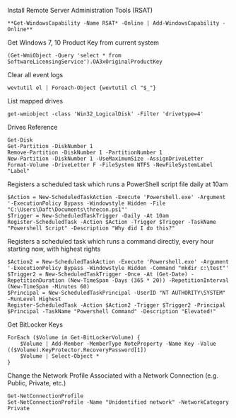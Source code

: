 
Install Remote Server Administration Tools (RSAT)
```
**Get-WindowsCapability -Name RSAT* -Online | Add-WindowsCapability -Online**
```

Get Windows 7, 10 Product Key from current system
```
(Get-WmiObject -Query 'select * from SoftwareLicensingService').OA3xOriginalProductKey
```

Clear all event logs
```
wevtutil el | Foreach-Object {wevtutil cl "$_"}
```

List mapped drives
```
get-wmiobject -class 'Win32_LogicalDisk' -Filter 'drivetype=4'
```

Drives Reference
```
Get-Disk
Get-Partition -DiskNumber 1
Remove-Partition -DiskNumber 1 -PartitionNumber 1
New-Partition -DiskNumber 1 -UseMaximumSize -AssignDriveLetter
Format-Volume -DriveLetter F -FileSystem NTFS -NewFileSystemLabel "Label"
```

Registers a scheduled task which runs a PowerShell script file daily at 10am
```
$Action = New-ScheduledTaskAction -Execute 'Powershell.exe' -Argument '-ExecutionPolicy Bypass -Windowstyle Hidden -File "C:\Users\Daft\Documents\threcon.ps1"'
$Trigger = New-ScheduledTaskTrigger -Daily -At 10am
Register-ScheduledTask -Action $Action -Trigger $Trigger -TaskName "Powershell Script" -Description "Why did I do this?"
```

Registers a scheduled task which runs a command directly, every hour starting now, with highest rights
```
$Action2 = New-ScheduledTaskAction -Execute 'Powershell.exe' -Argument '-ExecutionPolicy Bypass -Windowstyle Hidden -Command "mkdir c:\test"'
$Trigger2 = New-ScheduledTaskTrigger -Once -At (Get-Date) -RepetitionDuration (New-TimeSpan -Days (365 * 20)) -RepetitionInterval  (New-TimeSpan -Minutes 60)
$Principal = New-ScheduledTaskPrincipal -UserID "NT AUTHORITY\SYSTEM" -RunLevel Highest
Register-ScheduledTask -Action $Action2 -Trigger $Trigger2 -Principal $Principal -TaskName "Powershell Command" -Description "Elevated!"
```

Get BitLocker Keys
```
ForEach ($Volume in Get-BitLockerVolume) {
    $Volume | Add-Member -MemberType NoteProperty -Name Key -Value (($Volume).KeyProtector.RecoveryPassword[1])
    $Volume | Select-Object *
}
```


Change the Network Profile Associated with a Network Connection (e.g. Public, Private, etc.)
```
Get-NetConnectionProfile
Set-NetConnectionProfile -Name "Unidentified network" -NetworkCategory Private

```
